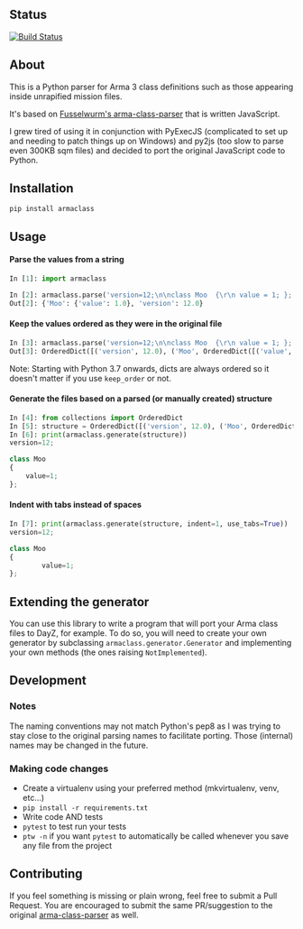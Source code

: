 ## Status

[![Build Status](https://travis-ci.org/overfl0/Armaclass.svg?branch=master)](https://travis-ci.org/overfl0/Armaclass)

## About
This is a Python parser for Arma 3 class definitions such as those appearing inside unrapified mission files.

It's based on [Fusselwurm's arma-class-parser](https://github.com/Fusselwurm/arma-class-parser) that is written
JavaScript.

I grew tired of using it in conjunction with PyExecJS (complicated to set up and needing to patch things up on
Windows) and py2js (too slow to parse even 300KB sqm files) and decided to port the original JavaScript code to
Python.

## Installation

```
pip install armaclass
```

## Usage
#### Parse the values from a string
```python
In [1]: import armaclass

In [2]: armaclass.parse('version=12;\n\nclass Moo  {\r\n value = 1; };')
Out[2]: {'Moo': {'value': 1.0}, 'version': 12.0}
```

#### Keep the values ordered as they were in the original file
```python
In [3]: armaclass.parse('version=12;\n\nclass Moo  {\r\n value = 1; };', keep_order=True)
Out[3]: OrderedDict([('version', 12.0), ('Moo', OrderedDict([('value', 1.0)]))])
```

Note: Starting with Python 3.7 onwards, dicts are always ordered so it
doesn't matter if you use `keep_order` or not.

#### Generate the files based on a parsed (or manually created) structure
```python
In [4]: from collections import OrderedDict
In [5]: structure = OrderedDict([('version', 12.0), ('Moo', OrderedDict([('value', 1.0)]))])
In [6]: print(armaclass.generate(structure))
version=12;

class Moo
{
    value=1;
};
```

#### Indent with tabs instead of spaces
```python
In [7]: print(armaclass.generate(structure, indent=1, use_tabs=True))
version=12;

class Moo
{
        value=1;
};
```

## Extending the generator
You can use this library to write a program that will port your Arma class files to DayZ, for example.
To do so, you will need to create your own generator by subclassing `armaclass.generator.Generator` and implementing
your own methods (the ones raising `NotImplemented`).

## Development
### Notes
The naming conventions may not match Python's pep8 as I was trying to stay close to the original parsing names to
facilitate porting. Those (internal) names may be changed in the future.

### Making code changes 
- Create a virtualenv using your preferred method (mkvirtualenv, venv, etc...)
- `pip install -r requirements.txt`
- Write code AND tests
- `pytest` to test run your tests
- `ptw -n` if you want `pytest` to automatically be called whenever
  you save any file from the project

## Contributing
If you feel something is missing or plain wrong, feel free to submit a Pull Request. You are encouraged to submit the
same PR/suggestion to the original [arma-class-parser](https://github.com/Fusselwurm/arma-class-parser) as well.
